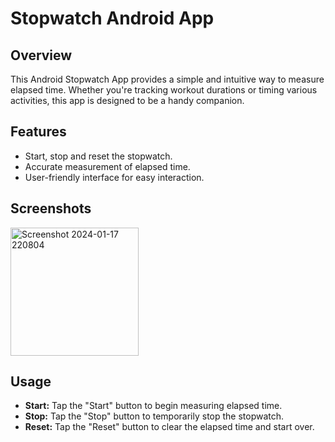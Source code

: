 # Stopwatch Android App

## Overview

This Android Stopwatch App provides a simple and intuitive way to measure elapsed time. Whether you're tracking workout durations or timing various activities, this app is designed to be a handy companion.

## Features

- Start, stop and reset the stopwatch.
- Accurate measurement of elapsed time.
- User-friendly interface for easy interaction.

## Screenshots
<img width="205" alt="Screenshot 2024-01-17 220804" src="https://github.com/PoorniVas/StopWatch/assets/113405701/1bb819fa-7728-492e-85ae-6763b46b143a">



## Usage

- **Start:** Tap the "Start" button to begin measuring elapsed time.
- **Stop:** Tap the "Stop" button to temporarily stop the stopwatch.
- **Reset:** Tap the "Reset" button to clear the elapsed time and start over.



